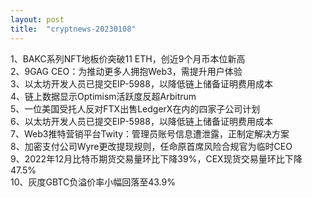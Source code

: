 ```yaml
---
layout: post
title:  "cryptnews-20230108"
---
```

1、BAKC系列NFT地板价突破11 ETH，创近9个月币本位新高  
2、9GAG CEO：为推动更多人拥抱Web3，需提升用户体验  
3、以太坊开发人员已提交EIP-5988，以降低链上储备证明费用成本  
4、链上数据显示Optimism活跃度反超Arbitrum  
5、一位美国受托人反对FTX出售LedgerX在内的四家子公司计划  
6、以太坊开发人员已提交EIP-5988，以降低链上储备证明费用成本  
7、Web3推特营销平台Twity：管理员账号信息遭泄露，正制定解决方案  
8、加密支付公司Wyre更改提现规则，任命原首席风险合规官为临时CEO  
9、2022年12月比特币期货交易量环比下降39%，CEX现货交易量环比下降47.5%  
10、灰度GBTC负溢价率小幅回落至43.9%  

